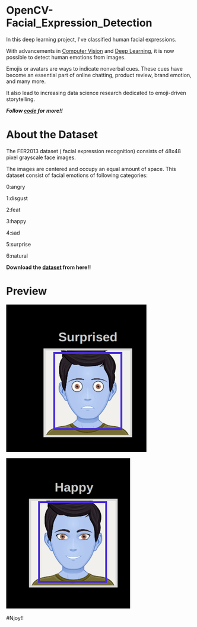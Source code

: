 # OpenCV-Facial_Expression_Detection

In this deep learning project, I've classified human facial expressions.

With advancements in [Computer Vision](https://www.ibm.com/in-en/topics/computer-vision#:~:text=Computer%20vision%20is%20a%20field,recommendations%20based%20on%20that%20information.) and [Deep Learning](https://machinelearningmastery.com/what-is-deep-learning/), it is now possible to detect human emotions from images.

Emojis or avatars are ways to indicate nonverbal cues. These cues have become an essential part of online chatting, product review, brand emotion, and many more. 

It also lead to increasing data science research dedicated to emoji-driven storytelling.

***Follow [code](https://github.com/Anuragtsl/OpenCV-Emojify/blob/main/train.py) for more!!***

# About the Dataset

The FER2013 dataset ( facial expression recognition) consists of 48x48 pixel grayscale face images. 

The images are centered and occupy an equal amount of space. This dataset consist of facial emotions of following categories:

0:angry

1:disgust

2:feat

3:happy

4:sad

5:surprise

6:natural

**Download the [dataset](https://github.com/Anuragtsl/OpenCV-Emojify/blob/main/Dataset.txt) from here!!**

# Preview

![Image1](https://github.com/Anuragtsl/OpenCV-Emojify/blob/main/images/1.png)

![Image2](https://github.com/Anuragtsl/OpenCV-Emojify/blob/main/images/2.png)


#Njoy!!
